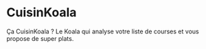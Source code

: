 # CuisinKoala
Ça CuisinKoala ? Le Koala qui analyse votre liste de courses et vous propose de super plats.
